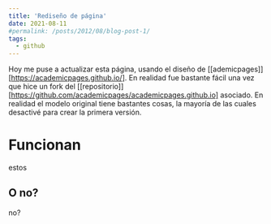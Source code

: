 ```yaml
---
title: 'Rediseño de página'
date: 2021-08-11
#permalink: /posts/2012/08/blog-post-1/
tags:
  - github
---
```


Hoy me puse a actualizar esta página, usando el diseño de [[ademicpages]][https://academicpages.github.io/]. En realidad fue bastante fácil una vez que hice un fork del [[repositorio]][https://github.com/academicpages/academicpages.github.io] asociado. En realidad el modelo original tiene bastantes cosas, la mayoría de las cuales desactivé para crear la primera versión.

# Funcionan
estos

## O no?
no?
